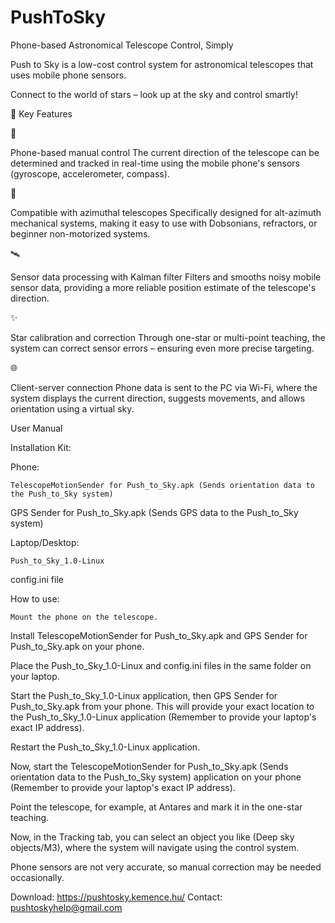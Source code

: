 # PushToSky

Phone-based Astronomical Telescope Control, Simply 

Push to Sky is a low-cost control system for astronomical telescopes that uses mobile phone sensors. 

Connect to the world of stars – look up at the sky and control smartly! 

🌟 Key Features

📱 

Phone-based manual control The current direction of the telescope can be determined and tracked in real-time using the mobile phone's sensors (gyroscope, accelerometer, compass). 

🎯 

Compatible with azimuthal telescopes Specifically designed for alt-azimuth mechanical systems, making it easy to use with Dobsonians, refractors, or beginner non-motorized systems. 

🛰️ 

Sensor data processing with Kalman filter Filters and smooths noisy mobile sensor data, providing a more reliable position estimate of the telescope's direction. 

✨ 

Star calibration and correction Through one-star or multi-point teaching, the system can correct sensor errors – ensuring even more precise targeting. 

🌐 

Client-server connection Phone data is sent to the PC via Wi-Fi, where the system displays the current direction, suggests movements, and allows orientation using a virtual sky. 

User Manual 

Installation Kit: 

Phone: 

    TelescopeMotionSender for Push_to_Sky.apk (Sends orientation data to the Push_to_Sky system) 

GPS Sender for Push_to_Sky.apk (Sends GPS data to the Push_to_Sky system) 

Laptop/Desktop: 

    Push_to_Sky_1.0-Linux 

config.ini file 

How to use: 

    Mount the phone on the telescope. 

Install TelescopeMotionSender for Push_to_Sky.apk and GPS Sender for Push_to_Sky.apk on your phone. 

Place the Push_to_Sky_1.0-Linux and config.ini files in the same folder on your laptop. 

Start the Push_to_Sky_1.0-Linux application, then GPS Sender for Push_to_Sky.apk from your phone. This will provide your exact location to the Push_to_Sky_1.0-Linux application (Remember to provide your laptop's exact IP address). 

Restart the Push_to_Sky_1.0-Linux application. 

Now, start the TelescopeMotionSender for Push_to_Sky.apk (Sends orientation data to the Push_to_Sky system) application on your phone (Remember to provide your laptop's exact IP address). 

Point the telescope, for example, at Antares and mark it in the one-star teaching. 

Now, in the Tracking tab, you can select an object you like (Deep sky objects/M3), where the system will navigate using the control system. 

Phone sensors are not very accurate, so manual correction may be needed occasionally. 

Download: https://pushtosky.kemence.hu/
Contact: pushtoskyhelp@gmail.com

